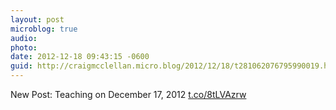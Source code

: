 ```yaml
---
layout: post
microblog: true
audio: 
photo: 
date: 2012-12-18 09:43:15 -0600
guid: http://craigmcclellan.micro.blog/2012/12/18/t281062076795990019.html
---
```

New Post: Teaching on December 17, 2012 [t.co/8tLVAzrw](http://t.co/8tLVAzrw)
